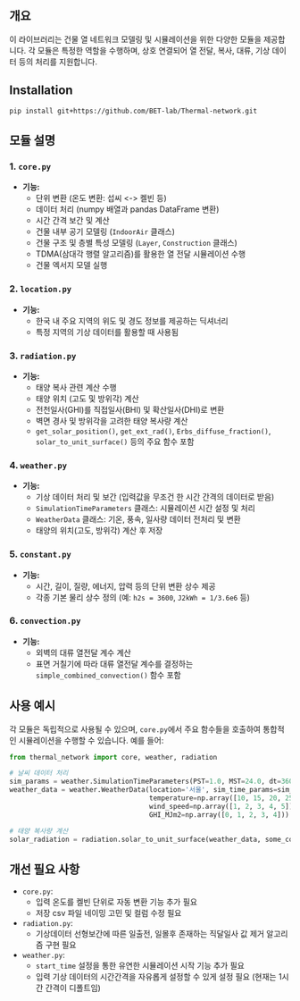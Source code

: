 
## 개요

이 라이브러리는 건물 열  네트워크 모델링 및 시뮬레이션을 위한 다양한 모듈을 제공합니다. 각 모듈은 특정한 역할을 수행하며, 상호 연결되어 열 전달, 복사, 대류, 기상 데이터 등의 처리를 지원합니다.

## Installation
```
pip install git+https://github.com/BET-lab/Thermal-network.git
```

## 모듈 설명

### 1. `core.py`

- **기능:**
    - 단위 변환 (온도 변환: 섭씨 <-> 켈빈 등)
    - 데이터 처리 (numpy 배열과 pandas DataFrame 변환)
    - 시간 간격 보간 및 계산
    - 건물 내부 공기 모델링 (`IndoorAir` 클래스)
    - 건물 구조 및 층별 특성 모델링 (`Layer`, `Construction` 클래스)
    - TDMA(삼대각 행렬 알고리즘)를 활용한 열 전달 시뮬레이션 수행
    - 건물 엑서지 모델 실행

### 2. `location.py`

- **기능:**
    - 한국 내 주요 지역의 위도 및 경도 정보를 제공하는 딕셔너리
    - 특정 지역의 기상 데이터를 활용할 때 사용됨

### 3. `radiation.py`

- **기능:**
    - 태양 복사 관련 계산 수행
    - 태양 위치 (고도 및 방위각) 계산
    - 전천일사(GHI)를 직접일사(BHI) 및 확산일사(DHI)로 변환
    - 벽면 경사 및 방위각을 고려한 태양 복사량 계산
    - `get_solar_position()`, `get_ext_rad()`, `Erbs_diffuse_fraction()`, `solar_to_unit_surface()` 등의 주요 함수 포함

### 4. `weather.py`

- **기능:**
    - 기상 데이터 처리 및 보간 (입력값을 무조건 한 시간 간격의 데이터로 받음)
    - `SimulationTimeParameters` 클래스: 시뮬레이션 시간 설정 및 처리
    - `WeatherData` 클래스: 기온, 풍속, 일사량 데이터 전처리 및 변환
    - 태양의 위치(고도, 방위각) 계산 후 저장

### 5. `constant.py`

- **기능:**
    - 시간, 길이, 질량, 에너지, 압력 등의 단위 변환 상수 제공
    - 각종 기본 물리 상수 정의 (예: `h2s = 3600`, `J2kWh = 1/3.6e6` 등)

### 6. `convection.py`

- **기능:**
    - 외벽의 대류 열전달 계수 계산
    - 표면 거칠기에 따라 대류 열전달 계수를 결정하는 `simple_combined_convection()` 함수 포함

## 사용 예시

각 모듈은 독립적으로 사용될 수 있으며, `core.py`에서 주요 함수들을 호출하여 통합적인 시뮬레이션을 수행할 수 있습니다. 예를 들어:

```python
from thermal_network import core, weather, radiation

# 날씨 데이터 처리
sim_params = weather.SimulationTimeParameters(PST=1.0, MST=24.0, dt=3600)
weather_data = weather.WeatherData(location='서울', sim_time_params=sim_params,
                                   temperature=np.array([10, 15, 20, 25, 30]),
                                   wind_speed=np.array([1, 2, 3, 4, 5]),
                                   GHI_MJm2=np.array([0, 1, 2, 3, 4]))

# 태양 복사량 계산
solar_radiation = radiation.solar_to_unit_surface(weather_data, some_construction)

```

## 개선 필요 사항

- `core.py`:
    - 입력 온도를 켈빈 단위로 자동 변환 기능 추가 필요
    - 저장 csv 파일 네이밍 고민 및 컬럼 수정 필요 
- `radiation.py`:
    - 기상데이터 선형보간에 따른 일출전, 일몰후 존재하는 직달일사 값 제거 알고리즘 구현 필요 
- `weather.py`:
    - `start_time` 설정을 통한 유연한 시뮬레이션 시작 기능 추가 필요
    - 입력 기상 데이터의 시간간격을 자유롭게 설정할 수 있게 설정 필요 (현재는 1시간 간격이 디폴트임)
